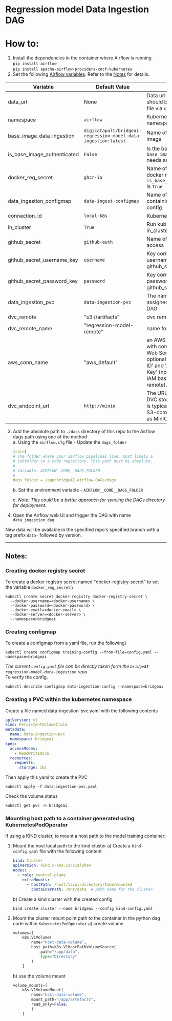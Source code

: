 # Regression model Data Ingestion DAG

# How to:
1. Install the dependencies in the container where Airflow is running\
    `pip install airflow`\
    `pip install apache-airflow-providers-cncf-kubernetes`
2. Set the following [Airflow variables](https://airflow.apache.org/docs/apache-airflow/stable/howto/variable.html). Refer to the [Notes](#notes) for details.

| Variable                    | Default Value                                                  | Description                                                                                                                                                                                 |
|-----------------------------|----------------------------------------------------------------|---------------------------------------------------------------------------------------------------------------------------------------------------------------------------------------------|
| data_url                    | None                                                           | Data url of the csv file. You should be able to access the file via `curl`                                                                                                                  |
| namespace                   | `airflow`                                                      | Kubernetes cluster namespace                                                                                                                                                                |
| base_image_data_ingestion   | `digicatapult/bridgeai-regression-model-data-ingestion:latest` | Name of the data ingestion image                                                                                                                                                            |
| is_base_image_authenticated | `False`                                                        | Is the base image `base_image_data_ingestion` needs authentication to pull?                                                                                                                 |
| docker_reg_secret           | `ghcr-io`                                                      | Name of the secret for the docker registry pull if `is_base_image_authenticated` is `True`                                                                                                  |
| data_ingestion_configmap    | `data-ingest-configmap`                                        | Name of the configmap containing the data ingestion config                                                                                                                                  |
| connection_id               | `local-k8s`                                                    | Kubernetes connection id                                                                                                                                                                    |
| in_cluster                  | `True`                                                         | Run kubernetes client with in_cluster configuration                                                                                                                                         |
| github_secret               | `github-auth`                                                  | Name of the secret for git access                                                                                                                                                           |
| github_secret_username_key  | `username`                                                     | Key corresponding to the git username in the above github_secret                                                                                                                            |
| github_secret_password_key  | `password`                                                     | Key corresponding to the git password in the above github_secret                                                                                                                            |
| data_ingestion_pvc          | `data-ingestion-pvc`                                           | The name of the PVC assigned for data ingestion DAG                                                                                                                                         |
| dvc_remote                  | "s3://artifacts"                                               | dvc remote                                                                                                                                                                                  |
| dvc_remote_name             | "regression-model-remote"                                      | name for dvc remote                                                                                                                                                                         |
| aws_conn_name               | "aws_default"                                                  | an AWS connection created with connection type: 'AWS Web Services', and an optional 'AWS Access Key ID' and 'AWS Secret Access Key' (not needed when using IAM based access to dvc remote). |
| dvc_endpoint_url            | `http://minio`                                                 | The URL endpoint for the DVC storage backend. This is typically the URL of an S3-compatible service, such as MinIO                                                                          |


3. Add the absolute path to `./dags` directory of this repo to the Airflow dags path using one of the method\
    a. Using the `airflow.cfg` file - Update the `dags_folder`
    ```yaml
    [core]
    # The folder where your airflow pipelines live, most likely a
    # subfolder in a code repository. This path must be absolute.
    #
    # Variable: AIRFLOW__CORE__DAGS_FOLDER
    #
    dags_folder = /app/bridgeAI-airflow-DAGs/dags
    ```
    b. Set the environment variable - `AIRFLOW__CORE__DAGS_FOLDER`

    c. *Note: [This](https://airflow.apache.org/docs/helm-chart/stable/manage-dags-files.html#mounting-dags-using-git-sync-sidecar-with-persistence-enabled) could be a better approach for syncing the DAGs directory for deployment.*

4. Open the Airflow web UI and trigger the DAG with name `data_ingestion_dag`

New data will be available in the specified repo's specified branch with a tag prefix `data-` followed by version.

---
## Notes:

### Creating docker registry secret
To create a docker registry secret named "docker-registry-secret" to set the variable `docker_reg_secret`;\
```shell
kubectl create secret docker-registry docker-registry-secret \
  --docker-username=<docker-username> \
  --docker-password=<docker-password> \
  --docker-email=<docker-email> \
  --docker-server=<docker-server> \
  --namespace=bridgeai
```
### Creating configmap
To create a configmap from a yaml file, run the following\
```shell
kubectl create configmap training-config --from-file=config.yaml --namespace=bridgeai
```
*The current `config.yaml` file can be directly taken form the
`bridgeAI-regression-model-data-ingestion` repo.*\
To verify the config,
```shell
kubectl describe configmap data-ingestion-config --namespace=bridgeai
````
### Creating a PVC within the kubernetes namespace
Create a file named data-ingestion-pvc.yaml with the following contents
```yaml
apiVersion: v1
kind: PersistentVolumeClaim
metadata:
  name: data-ingestion-pvc
  namespace: bridgeai
spec:
  accessModes:
    - ReadWriteOnce
  resources:
    requests:
      storage: 1Gi

```
Then apply this yaml to create the PVC
```shell
kubectl apply -f data-ingestion-pvc.yaml
```
Check the volume status
```shell
kubectl get pvc -n bridgeai
```

### Mounting host path to a container generated using KubernetesPodOperator 

If using a KIND cluster, to mount a host path to the model training container;
1. Mount the host local path to the kind cluster
    a) Create a `kind-config.yaml` file with the following content
    ```yaml
    kind: Cluster
    apiVersion: kind.x-k8s.io/v1alpha4
    nodes:
      - role: control-plane
        extraMounts:
          - hostPath: /host/local/directory/tobe/mounted
            containerPath: /mnt/data  # path name for the cluster
    ```
    b) Create a kind cluster with the created config
    ```shell
   kind create cluster --name bridgeai --config kind-config.yaml
    ```
2. Mount the cluster mount point path to the container in the python dag code within `KubernetesPodOperator`
    a) create volume
    ```python
    volumes=[
        k8s.V1Volume(
            name="host-data-volume",
            host_path=k8s.V1HostPathVolumeSource(
                path="/app/data",
                type="Directory"
            )
        ]
    ```
    b)  use the volume mount
    ```python
    volume_mounts=[
        k8s.V1VolumeMount(
            name="host-data-volume",
            mount_path="/app/artefacts",
            read_only=False,
            )
        ]
    ```

